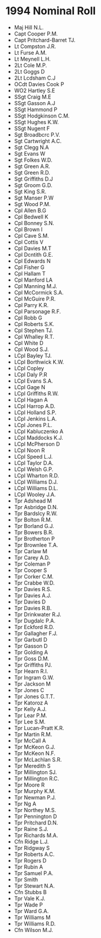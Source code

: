 # 1994 Nominal Roll

* Maj Hill N.L.
* Capt Cooper P.M.
* Capt Pritchard-Barret TJ.
* Lt Compston J.R.
* Lt Furse A.M.
* Lt Meynell L.H.
* 2Lt Cole M.P.
* 2Lt Goggs D
* 2Lt Lcdsham C.J
* OCdt Davies Cook P
* WO2 Hartley S.E
* SSgt Craig M.E
* SSgt Gasson A.J
* SSgt Hammond P
* SSgt Hodgkinson C.M.
* SSgt Hughes K.W.
* SSgt Nugent F
* Sgt Broadbcrc P.V.
* Sgt Cartwright A.C.
* Sgt Clegg N.A
* Sgt Evans W
* Sgt Folkes W.D.
* Sgt Green A.R.
* Sgt Green R.D.
* Sgt Griffiths D.J
* Sgt Groom G.D.
* Sgt King S.R.
* Sgt Manser P.W
* Sgt Wood P.M.
* Cpl Allen B.G
* Cpl Bedwell K
* Cpl Bonney S.N.
* Cpl Brown I
* Cpl Cave S.M.
* Cpl Cottis V
* Cpl Davies M.T
* Cpl Dcntith G.E.
* Cpl Edwards N
* Cpl Fisher G
* Cpl Hallam T
* Cpl Manford LA
* Cpl Manning M.J.
* Cpl McCormick S.A.
* Cpl McGuire P.R.
* Cpl Parry K.R.
* Cpl Parsonage R.F.
* Cpl Robb G
* Cpl Roberts S.K.
* Cpl Stephen TJ.
* Cpl Whalley R.T.
* Cpl White D
* Cpl Wood S.J.
* LCpl Bayley TJ.
* LCpl Borthwick K.W.
* LCpl Copley
* LCpl Daly P.R
* LCpl Evans S.A.
* LCpl Gage N
* LCpl Griffiths R.W.
* LCpl Hagan A
* LCpl Harrop A.D.
* LCpl Holland S.P.
* LCpl Jenkins L.A.
* LCpl Jones P.L.
* LCpl Kabluczenko A
* LCpl Maddocks K.J.
* LCpl McPherson D
* LCpl Noon R
* LCpl Speed L.J.
* LCpl Taylor D.A.
* LCpl Welsh G.P.
* LCpl Wharton R.D.
* LCpl Williams D.J.
* LCpl Williams D.L.
* LCpl Wooley J.A.
* Tpr Adshead M
* Tpr Asbridge D.N.
* Tpr Bardslcy R.W.
* Tpr Bolton R.M.
* Tpr Borland G.J.
* Tpr Bowers B.R.
* Tpr Brotherton P
* Tpr Brownlee T.A.
* Tpr Carlaw M
* Tpr Carey A.D.
* Tpr Coleman P
* Tpr Cooper S
* Tpr Corker C.M.
* Tpr Crabbe W.D.
* Tpr Davies R.S.
* Tpr Davies A.J.
* Tpr Davies D
* Tpr Davies R.B.
* Tpr Drinkwater R.J.
* Tpr Dugdalc P.A.
* Tpr Eckford R.D.
* Tpr Gallagher F.J.
* Tpr Garbutl D
* Tpr Gasson D
* Tpr Golding A
* Tpr Goss D.M.
* Tpr Griffiths PJ.
* Tpr Hearn R.I.
* Tpr Ingram G.W.
* Tpr Jackson M
* Tpr Jones C
* Tpr Jones G.T.T.
* Tpr Katoroz A
* Tpr Kelly A.J.
* Tpr Lear P.M.
* Tpr Lee S.M.
* Tpr Lucan-Pratt K.R.
* Tpr Martin R.M.
* Tpr McCall A
* Tpr McKeon G.J.
* Tpr McKeon N.F.
* Tpr McLachlan S.R.
* Tpr Meredith S
* Tpr Millington SJ.
* Tpr Millington R.C.
* Tpr Moore R
* Tpr Murphy K.M.
* Tpr Newman P.J.
* Tpr Ng A
* Tpr Northey M.S.
* Tpr Pennington D
* Tpr Pritchard D.N.
* Tpr Raine S.J.
* Tpr Richards M.A.
* Cfn Ridge L.J.
* Tpr Ridgway S
* Tpr Roberts A.C.
* Tpr Rogers D
* Tpr Rubin A
* Tpr Samuel P.A.
* Tpr Smith
* Tpr Stewart N.A.
* Cfn Stubbs B
* Tpr Vale K.J.
* Tpr Wade P
* Tpr Ward G.A.
* Tpr Williams M
* Tpr Williams R.D.
* Cfn Wilson M.J.
